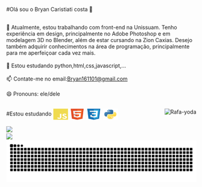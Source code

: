 #Olá sou o Bryan Caristiati costa 👋

<br>🔭 Atualmente, estou trabalhando com front-end na Unissuam. Tenho experiência em design, principalmente no Adobe Photoshop e em modelagem 3D no Blender, além de estar cursando na Zion Caxias. Desejo também adquirir conhecimentos na área de programação, principalmente para me aperfeiçoar cada vez mais.<br/>
<br>🌱 Estou estudando python,html,css,javascript,...<br/>
<br>📫 Contate-me no email:Bryan161101@gmail.com<br/>
<br>😄 Pronouns: ele/dele<br/>

<div style="display: inline_block"><br> #Estou estudando
<img align="center" alt="Rafa-Js" height="30" width="40" src="https://raw.githubusercontent.com/devicons/devicon/master/icons/javascript/javascript-plain.svg"> 
<img align="center" alt="Rafa-HTML" height="30" width="40" src="https://raw.githubusercontent.com/devicons/devicon/master/icons/html5/html5-original.svg"> <img align="center" alt="Rafa-CSS" height="30" width="40" src="https://raw.githubusercontent.com/devicons/devicon/master/icons/css3/css3-original.svg"> <img align="center" alt="Rafa-Python" height="30" width="40" src="https://raw.githubusercontent.com/devicons/devicon/master/icons/python/python-original.svg"><img align="right" alt="Rafa-yoda" src="https://cdn.discordapp.com/attachments/795358919417397249/825430589581688872/hi.gif">
</div>

<div>
<br><a href="https://instagram.com/@bryanccosta" target="_blank"><img src="https://img.shields.io/badge/-Instagram-X23E4405F?style-for-the-badge&logo-instagram&logoColor-white"
target="_blank"></a><br/>
<a href="https://discord.gg/bryan.c.costa" target="_blank"><img src="https://img.shields.io/badge/Discord-7289DA?style-for-the-badge&logo-discord&logoColor-white" target="_blank"> </a>

<picture align="center">
  <source media="(prefers-color-scheme: dark)" srcset="https://raw.githubusercontent.com/Eric-L-Araujo/Eric-L-Araujo/output/github-contribution-grid-snake-dark.svg">
  <source media="(prefers-color-scheme: light)" srcset="https://raw.githubusercontent.com/Eric-L-Araujo/Eric-L-Araujo/output/github-contribution-grid-snake-dark.svg">
  <img align="center" alt="github contribution grid snake animation" src="https://raw.githubusercontent.com/Eric-L-Araujo/Eric-L-Araujo/output/github-contribution-grid-snake.svg">
</picture> 
